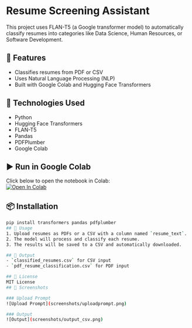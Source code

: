 # Resume Screening Assistant

This project uses FLAN-T5 (a Google transformer model) to automatically classify resumes into categories like Data Science, Human Resources, or Software Development.

## 🚀 Features
- Classifies resumes from PDF or CSV
- Uses Natural Language Processing (NLP)
- Built with Google Colab and Hugging Face Transformers

## 🧪 Technologies Used
- Python
- Hugging Face Transformers
- FLAN-T5
- Pandas
- PDFPlumber
- Google Colab

## ▶️ Run in Google Colab
Click below to open the notebook in Colab:  
[![Open In Colab](https://colab.research.google.com/assets/colab-badge.svg)](https://colab.research.google.com/drive/1vztbkO0Rp8EeNOFS7q59yxvk5nCFYeAe#scrollTo=Sy6zr79E_PwB&line=7&uniqifier=1)

## 📦 Installation
```bash
pip install transformers pandas pdfplumber
## 📂 Usage
1. Upload resumes as PDFs or a CSV with a column named `resume_text`.
2. The model will process and classify each resume.
3. The results will be saved to a CSV and automatically downloaded.

## 📄 Output
- `classified_resumes.csv` for CSV input
- `pdf_resume_classification.csv` for PDF input

## 📃 License
MIT License
## 📸 Screenshots

### Upload Prompt
![Upload Prompt](screenshots/uploadprompt.png)

### Output
![Output](screenshots/output_csv.png)



